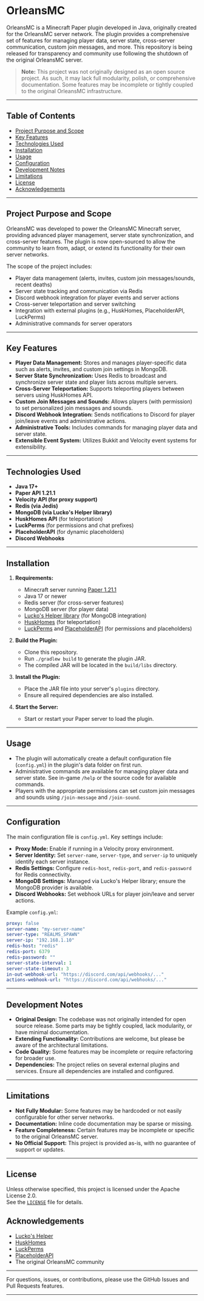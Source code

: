 # OrleansMC

OrleansMC is a Minecraft Paper plugin developed in Java, originally created for the OrleansMC server network. The plugin
provides a comprehensive set of features for managing player data, server state, cross-server communication, custom join
messages, and more. This repository is being released for transparency and community use following the shutdown of the
original OrleansMC server.

> **Note:** This project was not originally designed as an open source project. As such, it may lack full modularity,
> polish, or comprehensive documentation. Some features may be incomplete or tightly coupled to the original OrleansMC
> infrastructure.

---

## Table of Contents

- [Project Purpose and Scope](#project-purpose-and-scope)
- [Key Features](#key-features)
- [Technologies Used](#technologies-used)
- [Installation](#installation)
- [Usage](#usage)
- [Configuration](#configuration)
- [Development Notes](#development-notes)
- [Limitations](#limitations)
- [License](#license)
- [Acknowledgements](#acknowledgements)

---

## Project Purpose and Scope

OrleansMC was developed to power the OrleansMC Minecraft server, providing advanced player management, server state
synchronization, and cross-server features. The plugin is now open-sourced to allow the community to learn from, adapt,
or extend its functionality for their own server networks.

The scope of the project includes:

- Player data management (alerts, invites, custom join messages/sounds, recent deaths)
- Server state tracking and communication via Redis
- Discord webhook integration for player events and server actions
- Cross-server teleportation and server switching
- Integration with external plugins (e.g., HuskHomes, PlaceholderAPI, LuckPerms)
- Administrative commands for server operators

---

## Key Features

- **Player Data Management:** Stores and manages player-specific data such as alerts, invites, and custom join settings
  in MongoDB.
- **Server State Synchronization:** Uses Redis to broadcast and synchronize server state and player lists across
  multiple servers.
- **Cross-Server Teleportation:** Supports teleporting players between servers using HuskHomes API.
- **Custom Join Messages and Sounds:** Allows players (with permission) to set personalized join messages and sounds.
- **Discord Webhook Integration:** Sends notifications to Discord for player join/leave events and administrative
  actions.
- **Administrative Tools:** Includes commands for managing player data and server state.
- **Extensible Event System:** Utilizes Bukkit and Velocity event systems for extensibility.

---

## Technologies Used

- **Java 17+**
- **Paper API 1.21.1**
- **Velocity API (for proxy support)**
- **Redis (via Jedis)**
- **MongoDB (via Lucko's Helper library)**
- **HuskHomes API** (for teleportation)
- **LuckPerms** (for permissions and chat prefixes)
- **PlaceholderAPI** (for dynamic placeholders)
- **Discord Webhooks**

---

## Installation

1. **Requirements:**
    - Minecraft server running [Paper 1.21.1](https://papermc.io/downloads)
    - Java 17 or newer
    - Redis server (for cross-server features)
    - MongoDB server (for player data)
    - [Lucko's Helper library](https://github.com/lucko/helper) (for MongoDB integration)
    - [HuskHomes](https://github.com/WiIIiam278/HuskHomes) (for teleportation)
    - [LuckPerms](https://luckperms.net/)
      and [PlaceholderAPI](https://www.spigotmc.org/resources/placeholderapi.6245/) (for permissions and placeholders)

2. **Build the Plugin:**
    - Clone this repository.
    - Run `./gradlew build` to generate the plugin JAR.
    - The compiled JAR will be located in the `build/libs` directory.

3. **Install the Plugin:**
    - Place the JAR file into your server's `plugins` directory.
    - Ensure all required dependencies are also installed.

4. **Start the Server:**
    - Start or restart your Paper server to load the plugin.

---

## Usage

- The plugin will automatically create a default configuration file (`config.yml`) in the plugin's data folder on first
  run.
- Administrative commands are available for managing player data and server state. See in-game `/help` or the source
  code for available commands.
- Players with the appropriate permissions can set custom join messages and sounds using `/join-message` and
  `/join-sound`.

---

## Configuration

The main configuration file is `config.yml`. Key settings include:

- **Proxy Mode:** Enable if running in a Velocity proxy environment.
- **Server Identity:** Set `server-name`, `server-type`, and `server-ip` to uniquely identify each server instance.
- **Redis Settings:** Configure `redis-host`, `redis-port`, and `redis-password` for Redis connectivity.
- **MongoDB Settings:** Managed via Lucko's Helper library; ensure the MongoDB provider is available.
- **Discord Webhooks:** Set webhook URLs for player join/leave and server actions.

Example `config.yml`:

```yaml
proxy: false
server-name: "my-server-name"
server-type: "REALMS_SPAWN"
server-ip: "192.168.1.10"
redis-host: "redis"
redis-port: 6379
redis-password: ""
server-state-interval: 1
server-state-timeout: 3
in-out-webhook-url: "https://discord.com/api/webhooks/..."
actions-webhook-url: "https://discord.com/api/webhooks/..."
```

---

## Development Notes

- **Original Design:** The codebase was not originally intended for open source release. Some parts may be tightly
  coupled, lack modularity, or have minimal documentation.
- **Extending Functionality:** Contributions are welcome, but please be aware of the architectural limitations.
- **Code Quality:** Some features may be incomplete or require refactoring for broader use.
- **Dependencies:** The project relies on several external plugins and services. Ensure all dependencies are installed
  and configured.

---

## Limitations

- **Not Fully Modular:** Some features may be hardcoded or not easily configurable for other server networks.
- **Documentation:** Inline code documentation may be sparse or missing.
- **Feature Completeness:** Certain features may be incomplete or specific to the original OrleansMC server.
- **No Official Support:** This project is provided as-is, with no guarantee of support or updates.

---

## License

Unless otherwise specified, this project is licensed under the Apache License 2.0.  
See the [`LICENSE`](./LICENSE.txt) file for details.

## Acknowledgements

- [Lucko's Helper](https://github.com/lucko/helper)
- [HuskHomes](https://github.com/WiIIiam278/HuskHomes)
- [LuckPerms](https://luckperms.net/)
- [PlaceholderAPI](https://www.spigotmc.org/resources/placeholderapi.6245/)
- The original OrleansMC community

---

For questions, issues, or contributions, please use the GitHub Issues and Pull Requests features.

---